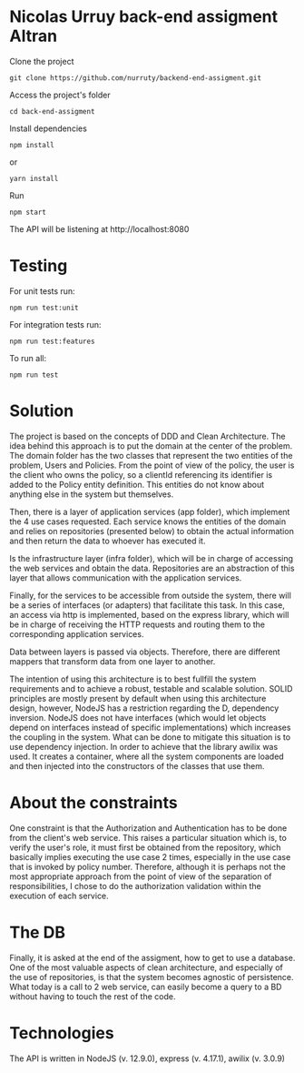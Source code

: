 # Nicolas Urruy back-end assigment Altran

Clone the project
```
git clone https://github.com/nurruty/backend-end-assigment.git
```
Access the project's folder
```
cd back-end-assigment
```
Install dependencies
```
npm install
```
or
```
yarn install
```

Run 
```
npm start
```
The API will be listening at http://localhost:8080

# Testing
For unit tests run:

```
npm run test:unit
```

For integration tests run:
```
npm run test:features
```
To run all:
```
npm run test
```

# Solution
The project is based on the concepts of DDD and Clean Architecture. The idea behind this approach is to put the domain at the center of the problem. The domain folder has the two classes that represent the two entities of the problem, Users and Policies. From the point of view of the policy, the user is the client who owns the policy, so a clientId referencing its identifier is added to the Policy entity definition. This entities do not know about anything else in the system but themselves.

Then, there is a layer of application services (app folder), which implement the 4 use cases requested. Each service knows the entities of the domain and relies on repositories (presented below) to obtain the actual information and then return the data to whoever has executed it.

Is the infrastructure layer (infra folder), which will be in charge of accessing the web services and obtain the data. Repositories are an abstraction of this layer that allows communication with the application services.

Finally, for the services to be accessible from outside the system, there will be a series of interfaces (or adapters) that facilitate this task. In this case, an access via http is implemented, based on the express library, which will be in charge of receiving the HTTP requests and routing them to the corresponding application services.

Data between layers is passed via objects. Therefore, there are different mappers that transform data from one layer to another. 

The intention of using this architecture is to best fullfill the system requirements and to achieve a robust, testable and scalable solution. SOLID principles are mostly present by default when using this architecture design, however, NodeJS has a restriction regarding the D, dependency inversion. NodeJS does not have interfaces (which would let objects depend on interfaces instead of specific implementations) which increases the coupling in the system.
What can be done to mitigate this situation is to use dependency injection. In order to achieve that the library awilix was used. It creates a container, where all the system components are loaded and then injected into the constructors of the classes that use them.


# About the constraints
One constraint is that the Authorization and Authentication has to be done from the client's web service. This raises a particular situation which is, to verify the user's role, it must first be obtained from the repository, which basically implies executing the use case 2 times, especially in the use case that is invoked by policy number. Therefore, although it is perhaps not the most appropriate approach from the point of view of the separation of responsibilities, I chose to do the authorization validation within the execution of each service.

# The DB
Finally, it is asked at the end of the assigment, how to get to use a database. One of the most valuable aspects of clean architecture, and especially of the use of repositories, is that the system becomes agnostic of persistence. What today is a call to 2 web service, can easily become a query to a BD without having to touch the rest of the code.

# Technologies
The API is written in NodeJS (v. 12.9.0), express (v. 4.17.1), awilix (v. 3.0.9)
